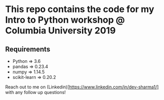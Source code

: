 # This repo contains the code for my Intro to Python workshop @ Columbia University 2019

## Requirements

- Python => 3.6
- pandas => 0.23.4
- numpy => 1.14.5
- scikit-learn => 0.20.2

Reach out to me on (Linkedin)[https://www.linkedin.com/in/dev-sharma1/] with any follow up questions!